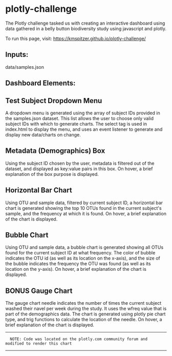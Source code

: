 # plotly-challenge

   
   The Plotly challenge tasked us with creating an interactive dashboard using data gathered in a belly button biodiversity study using javascript and plotly.
   
   
   To run this page, visit: https://kmspitzer.github.io/plotly-challenge/
   
   
   Inputs:
   -------  
   data/samples.json


   
   Dashboard Elements:
   -----------------------
    
   Test Subject Dropdown Menu
   --------------------------
   
   A dropdown menu is generated using the array of subject IDs provided in the samples.json dataset.  This list allows the
   user to choose only valid subject IDs with which to generate charts.  The select tag is used in index.html to display
   the menu, and uses an event listener to generate and display new data/charts on change.
          
   
   Metadata (Demographics) Box
   ---------------------------
   
   Using the subject ID chosen by the user, metadata is filtered out of the dataset, and displayed as key:value pairs in
   this box.  On hover, a brief explanation of the box purpose is displayed.
   
   
   Horizontal Bar Chart
   --------------------
   
   Using OTU and sample data, filtered by current subject ID, a horizontal bar chart is generated showing the top 10 OTUs
   found in the current subject's sample, and the frequency at which it is found.  On hover, a brief explanation of the
   chart is displayed.
   
   
   Bubble Chart
   ------------
   
   Using OTU and sample data, a bubble chart is generated showing all OTUs found for the current subject ID at what frequency. 
   The color of bubble indicates the OTU id (as well as its location on the x-axis), and the size of the bubble indicates the
   frequency the OTU was found (as well as its location on the y-axis).  On hover, a brief explanation of the
   chart is displayed.


   BONUS Gauge Chart
   -----------------
   
   The gauge chart needle indicates the number of times the current subject washed their navel per week during the study.  It
   uses the wfreq value that is part of the demographics data.  The chart is generated using plotly pie chart type, and trig
   functions to calculate the location of the needle.  On hover, a brief explanation of the chart is displayed.
   *********
	  NOTE: Code was located on the plotly.com community forum and
    modified to render this chart
   *********
   
   
   
   
